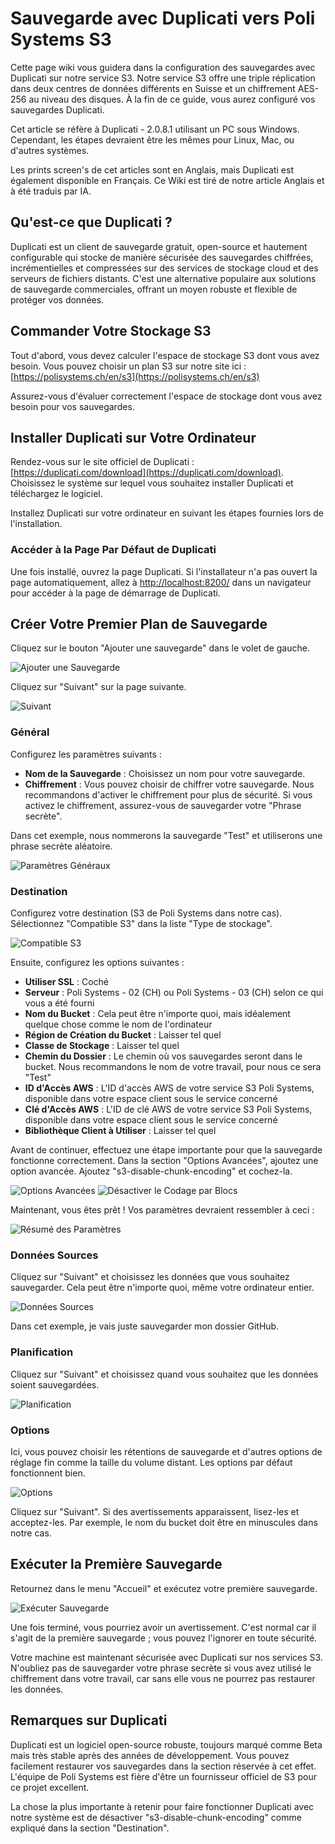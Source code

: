 # Sauvegarde avec Duplicati vers Poli Systems S3

Cette page wiki vous guidera dans la configuration des sauvegardes avec Duplicati sur notre service S3. Notre service S3 offre une triple réplication dans deux centres de données différents en Suisse et un chiffrement AES-256 au niveau des disques. À la fin de ce guide, vous aurez configuré vos sauvegardes Duplicati.

Cet article se réfère à Duplicati - 2.0.8.1 utilisant un PC sous Windows. Cependant, les étapes devraient être les mêmes pour Linux, Mac, ou d'autres systèmes.

Les prints screen's de cet articles sont en Anglais, mais Duplicati est également disponible en Français.
Ce Wiki est tiré de notre article Anglais et à été traduis par IA.

## Qu'est-ce que Duplicati ?

Duplicati est un client de sauvegarde gratuit, open-source et hautement configurable qui stocke de manière sécurisée des sauvegardes chiffrées, incrémentielles et compressées sur des services de stockage cloud et des serveurs de fichiers distants. C'est une alternative populaire aux solutions de sauvegarde commerciales, offrant un moyen robuste et flexible de protéger vos données.

## Commander Votre Stockage S3

Tout d'abord, vous devez calculer l'espace de stockage S3 dont vous avez besoin. Vous pouvez choisir un plan S3 sur notre site ici : [https://polisystems.ch/en/s3](https://polisystems.ch/en/s3)

Assurez-vous d'évaluer correctement l'espace de stockage dont vous avez besoin pour vos sauvegardes.

## Installer Duplicati sur Votre Ordinateur

Rendez-vous sur le site officiel de Duplicati : [https://duplicati.com/download](https://duplicati.com/download). Choisissez le système sur lequel vous souhaitez installer Duplicati et téléchargez le logiciel.

Installez Duplicati sur votre ordinateur en suivant les étapes fournies lors de l'installation.

### Accéder à la Page Par Défaut de Duplicati

Une fois installé, ouvrez la page Duplicati. Si l'installateur n'a pas ouvert la page automatiquement, allez à [http://localhost:8200/](http://localhost:8200/) dans un navigateur pour accéder à la page de démarrage de Duplicati.

## Créer Votre Premier Plan de Sauvegarde

Cliquez sur le bouton "Ajouter une sauvegarde" dans le volet de gauche.

![Ajouter une Sauvegarde](https://i.imgur.com/OLSEBIU.png)

Cliquez sur "Suivant" sur la page suivante.

![Suivant](https://i.imgur.com/Nr2Gmw4.png)

### Général

Configurez les paramètres suivants :
- **Nom de la Sauvegarde** : Choisissez un nom pour votre sauvegarde.
- **Chiffrement** : Vous pouvez choisir de chiffrer votre sauvegarde. Nous recommandons d'activer le chiffrement pour plus de sécurité. Si vous activez le chiffrement, assurez-vous de sauvegarder votre "Phrase secrète".

Dans cet exemple, nous nommerons la sauvegarde "Test" et utiliserons une phrase secrète aléatoire.

![Paramètres Généraux](https://i.imgur.com/5ojOcHQ.png)

### Destination

Configurez votre destination (S3 de Poli Systems dans notre cas). Sélectionnez "Compatible S3" dans la liste "Type de stockage".

![Compatible S3](https://i.imgur.com/hKanLho.png)

Ensuite, configurez les options suivantes :
- **Utiliser SSL** : Coché
- **Serveur** : Poli Systems - 02 (CH) ou Poli Systems - 03 (CH) selon ce qui vous a été fourni
- **Nom du Bucket** : Cela peut être n'importe quoi, mais idéalement quelque chose comme le nom de l'ordinateur
- **Région de Création du Bucket** : Laisser tel quel
- **Classe de Stockage** : Laisser tel quel
- **Chemin du Dossier** : Le chemin où vos sauvegardes seront dans le bucket. Nous recommandons le nom de votre travail, pour nous ce sera "Test"
- **ID d'Accès AWS** : L'ID d'accès AWS de votre service S3 Poli Systems, disponible dans votre espace client sous le service concerné
- **Clé d'Accès AWS** : L'ID de clé AWS de votre service S3 Poli Systems, disponible dans votre espace client sous le service concerné
- **Bibliothèque Client à Utiliser** : Laisser tel quel

Avant de continuer, effectuez une étape importante pour que la sauvegarde fonctionne correctement. Dans la section "Options Avancées", ajoutez une option avancée. Ajoutez "s3-disable-chunk-encoding" et cochez-la.

![Options Avancées](https://i.imgur.com/etVGdcN.png)
![Désactiver le Codage par Blocs](https://i.imgur.com/OfixPBQ.png)

Maintenant, vous êtes prêt ! Vos paramètres devraient ressembler à ceci :

![Résumé des Paramètres](https://i.imgur.com/Wss5u5Q.png)

### Données Sources

Cliquez sur "Suivant" et choisissez les données que vous souhaitez sauvegarder. Cela peut être n'importe quoi, même votre ordinateur entier.

![Données Sources](https://i.imgur.com/Wqzd8WA.png)

Dans cet exemple, je vais juste sauvegarder mon dossier GitHub.

### Planification

Cliquez sur "Suivant" et choisissez quand vous souhaitez que les données soient sauvegardées.

![Planification](https://i.imgur.com/SNErbwf.png)

### Options

Ici, vous pouvez choisir les rétentions de sauvegarde et d'autres options de réglage fin comme la taille du volume distant. Les options par défaut fonctionnent bien.

![Options](https://i.imgur.com/p3edKta.png)

Cliquez sur "Suivant". Si des avertissements apparaissent, lisez-les et acceptez-les. Par exemple, le nom du bucket doit être en minuscules dans notre cas.

## Exécuter la Première Sauvegarde

Retournez dans le menu "Accueil" et exécutez votre première sauvegarde.

![Exécuter Sauvegarde](https://i.imgur.com/3rUk0lP.png)

Une fois terminé, vous pourriez avoir un avertissement. C'est normal car il s'agit de la première sauvegarde ; vous pouvez l'ignorer en toute sécurité.

Votre machine est maintenant sécurisée avec Duplicati sur nos services S3. N'oubliez pas de sauvegarder votre phrase secrète si vous avez utilisé le chiffrement dans votre travail, car sans elle vous ne pourrez pas restaurer les données.

## Remarques sur Duplicati

Duplicati est un logiciel open-source robuste, toujours marqué comme Beta mais très stable après des années de développement. Vous pouvez facilement restaurer vos sauvegardes dans la section réservée à cet effet. L'équipe de Poli Systems est fière d'être un fournisseur officiel de S3 pour ce projet excellent.

La chose la plus importante à retenir pour faire fonctionner Duplicati avec notre système est de désactiver "s3-disable-chunk-encoding" comme expliqué dans la section "Destination".